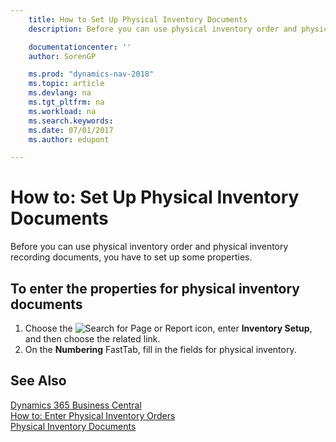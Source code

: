 ```yaml
---
    title: How to Set Up Physical Inventory Documents
    description: Before you can use physical inventory order and physical inventory recording documents, you have to set up some properties.

    documentationcenter: ''
    author: SorenGP

    ms.prod: "dynamics-nav-2018"
    ms.topic: article
    ms.devlang: na
    ms.tgt_pltfrm: na
    ms.workload: na
    ms.search.keywords:
    ms.date: 07/01/2017
    ms.author: edupont

---
```

# How to: Set Up Physical Inventory Documents
Before you can use physical inventory order and physical inventory recording documents, you have to set up some properties.  

## To enter the properties for physical inventory documents  

1.  Choose the ![Search for Page or Report](../../media/ui-search/search_small.png "Search for Page or Report icon") icon, enter **Inventory Setup**, and then choose the related link.  
2.  On the **Numbering** FastTab, fill in the fields for physical inventory.  

## See Also
[Dynamics 365 Business Central](/dynamics365/business-central/)  
[How to: Enter Physical Inventory Orders](how-to-enter-physical-inventory-orders.md)   
 [Physical Inventory Documents](physical-inventory-documents.md)
